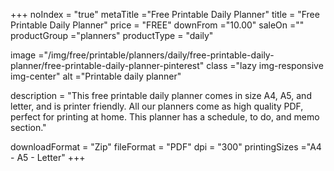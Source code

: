 +++
noIndex = "true"
metaTitle ="Free Printable Daily Planner"
title = "Free Printable Daily Planner"
price = "FREE"
downFrom ="10.00"
saleOn =""
productGroup ="planners"
productType = "daily"

image ="/img/free/printable/planners/daily/free-printable-daily-planner/free-printable-daily-planner-pinterest"
class ="lazy img-responsive img-center"
alt ="Printable daily planner"

description = "This free printable daily planner comes in size A4, A5, and letter, and is printer friendly. All our planners come as high quality PDF, perfect for printing at home. This planner has a schedule, to do, and memo section."

downloadFormat = "Zip"
fileFormat = "PDF"
dpi = "300"
printingSizes ="A4 - A5 - Letter"
+++